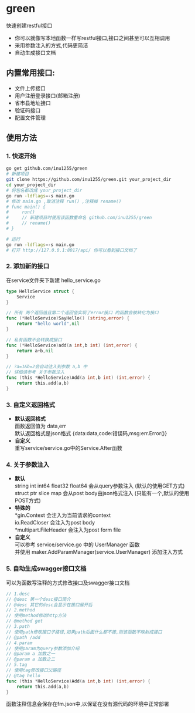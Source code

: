 # green 

快速创建restful接口  

* 你可以就像写本地函数一样写restful接口,接口之间甚至可以互相调用
* 采用参数注入的方式,代码更简洁
* 自动生成接口文档

## 内置常用接口:
* 文件上传接口
* 用户注册登录接口(邮箱注册)
* 省市县地址接口
* 验证码接口
* 配置文件管理

## 使用方法

### 1. 快速开始
``` bash
go get github.com/inu1255/green
# 新建项目
git clone https://github.com/inu1255/green.git your_project_dir
cd your_project_dir
# 将包名都改成 your_project_dir
go run -ldflags=-s main.go
# 修改 main.go ,取消注释 run() ,注释掉 rename()
# func main() {
#     run()
#     // 新建项目时使用该函数重命名 github.com/inu1255/green
#     // rename()
# }

# 运行
go run -ldflags=-s main.go
# 打开 http://127.0.0.1:8017/api/ 你可以看到接口文档了
```

### 2. 添加新的接口

在service文件夹下新建 hello_service.go

``` go
type HelloService struct {
    Service
}

// 所有 两个返回值且第二个返回值实现了error接口 的函数会被转化为接口
func (*HelloService)SayHello() (string,error) {
    return "hello world",nil
}

// 私有函数不会转换成接口
func (*HelloService)add(a int,b int) (int,error) {
    return a+b,nil
}

// ?a=1&b=2会自动注入到参数 a,b 中
// 详细请参考 关于参数注入
func (this *HelloService)Add(a int,b int) (int,error) {
    return this.add(a,b)
}

```
### 3. 自定义返回格式

* __默认返回格式__  
    函数返回值为 data,err    
    默认返回格式是json格式 {data:data,code:错误码,msg:err.Error()}   
* __自定义__  
    重写service/service.go中的Service.After函数
    

### 4. 关于参数注入

* __默认__   
    string int int64 float32 float64 会从query参数注入  (默认的使用GET方式)
    struct ptr slice map 会从post body由json格式注入 (只能有一个,默认的使用POST方式)
* __特殊的__   
    *gin.Context 会注入为当前请求的context  
    io.ReadCloser 会注入为post body  
    *multipart.FileHeader 会注入为post form file  
* __自定义__   
    可以参考 service/service.go 中的 UserManager 函数  
    并使用 maker.AddParamManager(service.UserManager) 添加注入方式  

### 5. 自动生成swagger接口文档

可以为函数写注释的方式修改接口及swagger接口文档

``` go
// 1.desc
// @desc 第一个desc接口简介
// @desc 其它的desc会显示在接口展开后
// 2.method
// 使用method修改http方法
// @method get 
// 3.path
// 使用path修改接口子路径,如果path后面什么都不接,则该函数不映射成接口
// @path /add
// 4.param
// 使用param为query参数添加介绍
// @param a 加数之一
// @param a 加数之二
// 5.tag
// 使用tag修改接口父路径
// @tag hello
func (this *HelloService)Add(a int,b int) (int,error) {
    return this.add(a,b)
}
```
函数注释信息会保存在fm.json中,以保证在没有源代码的环境中正常部署